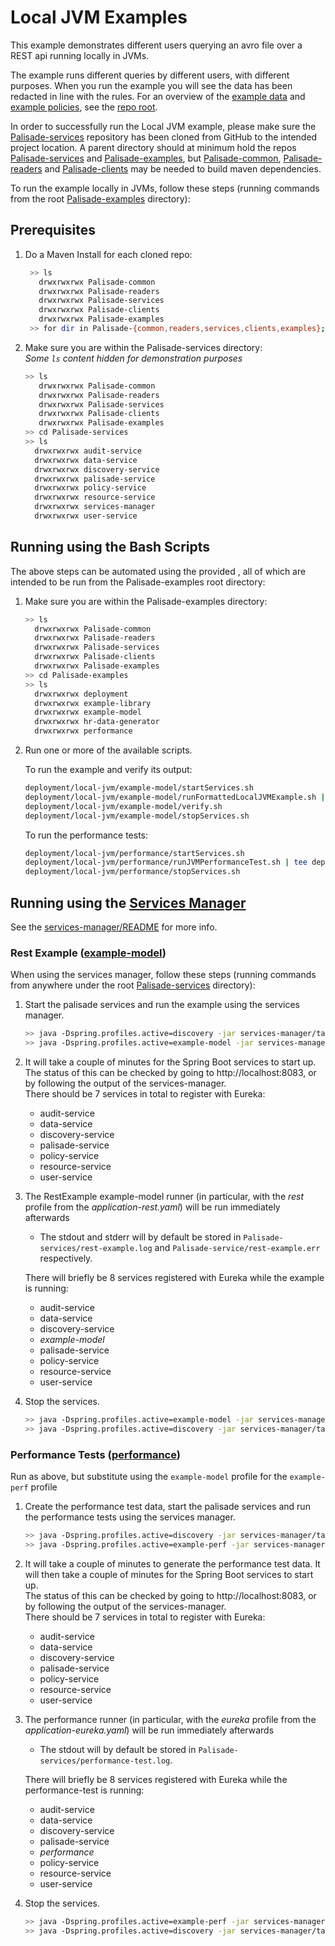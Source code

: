 <!--
 Copyright 2020 Crown Copyright
 
 Licensed under the Apache License, Version 2.0 (the "License");
 you may not use this file except in compliance with the License.
 You may obtain a copy of the License at
 
     http://www.apache.org/licenses/LICENSE-2.0
 
 Unless required by applicable law or agreed to in writing, software
 distributed under the License is distributed on an "AS IS" BASIS,
 WITHOUT WARRANTIES OR CONDITIONS OF ANY KIND, either express or implied.
 See the License for the specific language governing permissions and
 limitations under the License.
-->

# Local JVM Examples

This example demonstrates different users querying an avro file over a REST api running locally in JVMs.

The example runs different queries by different users, with different purposes.
When you run the example you will see the data has been redacted in line with the rules.
For an overview of the [example data](../../hr-data-generator/README.md) and [example policies](../../example-library/README.md), see the [repo root](../../README.md).

In order to successfully run the Local JVM example, please make sure the [Palisade-services](https://github.com/gchq/Palisade-services) repository has been cloned from GitHub to the intended project location.
A parent directory should at minimum hold the repos [Palisade-services](https://github.com/gchq/Palisade-services) and [Palisade-examples](https://github.com/gchq/Palisade-examples), but [Palisade-common](https://github.com/gchq/Palisade-common), [Palisade-readers](https://github.com/gchq/Palisade-readers) and [Palisade-clients](https://github.com/gchq/Palisade-clients) may be needed to build maven dependencies.

To run the example locally in JVMs, follow these steps (running commands from the root [Palisade-examples](../..) directory):

## Prerequisites

1. Do a Maven Install for each cloned repo:
   ```bash
    >> ls
      drwxrwxrwx Palisade-common
      drwxrwxrwx Palisade-readers
      drwxrwxrwx Palisade-services
      drwxrwxrwx Palisade-clients
      drwxrwxrwx Palisade-examples
    >> for dir in Palisade-{common,readers,services,clients,examples}; do (cd $dir && mvn clean install); done
   ```
 
1. Make sure you are within the Palisade-services directory:  
   *Some `ls` content hidden for demonstration purposes*
   ```bash
   >> ls
      drwxrwxrwx Palisade-common
      drwxrwxrwx Palisade-readers
      drwxrwxrwx Palisade-services
      drwxrwxrwx Palisade-clients
      drwxrwxrwx Palisade-examples
   >> cd Palisade-services
   >> ls
     drwxrwxrwx audit-service
     drwxrwxrwx data-service
     drwxrwxrwx discovery-service
     drwxrwxrwx palisade-service
     drwxrwxrwx policy-service
     drwxrwxrwx resource-service
     drwxrwxrwx services-manager
     drwxrwxrwx user-service
   ```

## Running using the Bash Scripts

The above steps can be automated using the provided , all of which are intended to be run from the Palisade-examples root directory:

1. Make sure you are within the Palisade-examples directory:  
   ```bash
   >> ls
     drwxrwxrwx Palisade-common
     drwxrwxrwx Palisade-readers
     drwxrwxrwx Palisade-services
     drwxrwxrwx Palisade-clients
     drwxrwxrwx Palisade-examples
   >> cd Palisade-examples
   >> ls
     drwxrwxrwx deployment
     drwxrwxrwx example-library
     drwxrwxrwx example-model
     drwxrwxrwx hr-data-generator
     drwxrwxrwx performance
   ```

1. Run one or more of the available scripts.

   To run the example and verify its output:
   ```bash
   deployment/local-jvm/example-model/startServices.sh
   deployment/local-jvm/example-model/runFormattedLocalJVMExample.sh | tee deployment/local-jvm/example-model/exampleOutput.txt
   deployment/local-jvm/example-model/verify.sh
   deployment/local-jvm/example-model/stopServices.sh
   ```
   
   To run the performance tests:
   ```bash
   deployment/local-jvm/performance/startServices.sh
   deployment/local-jvm/performance/runJVMPerformanceTest.sh | tee deployment/local-jvm/example-model/exampleOutput.txt
   deployment/local-jvm/performance/stopServices.sh
   ```


## Running using the [Services Manager](https://github.com/gchq/Palisade-services/tree/develop/services-manager)
See the [services-manager/README](https://github.com/gchq/Palisade-services/tree/develop/services-manager/README.md) for more info.

### Rest Example ([example-model](../../example-model/README.md))
When using the services manager, follow these steps (running commands from anywhere under the root [Palisade-services](https://github.com/gchq/Palisade-services) directory):

1. Start the palisade services and run the example using the services manager.
   ```bash
   >> java -Dspring.profiles.active=discovery -jar services-manager/target/services-manager-*-exec.jar --manager.mode=run
   >> java -Dspring.profiles.active=example-model -jar services-manager/target/services-manager-*-exec.jar --manager.mode=run
   ```
   
1. It will take a couple of minutes for the Spring Boot services to start up.  
   The status of this can be checked by going to http://localhost:8083, or by following the output of the services-manager.  
   There should be 7 services in total to register with Eureka:
    - audit-service
    - data-service
    - discovery-service
    - palisade-service
    - policy-service
    - resource-service
    - user-service
    
1. The RestExample example-model runner (in particular, with the *rest* profile from the *application-rest.yaml*) will be run immediately afterwards
    * The stdout and stderr will by default be stored in `Palisade-services/rest-example.log` and `Palisade-service/rest-example.err` respectively.  
    
   There will briefly be 8 services registered with Eureka while the example is running:
    - audit-service
    - data-service
    - discovery-service
    - *example-model*
    - palisade-service
    - policy-service
    - resource-service
    - user-service
    
1. Stop the services.
   ```bash
   >> java -Dspring.profiles.active=example-model -jar services-manager/target/services-manager-*-exec.jar --manager.mode=shutdown
   >> java -Dspring.profiles.active=discovery -jar services-manager/target/services-manager-*-exec.jar --manager.mode=shutdown
   ```

### Performance Tests ([performance](../../performance/README.md))
Run as above, but substitute using the `example-model` profile for the `example-perf` profile

1. Create the performance test data, start the palisade services and run the performance tests using the services manager.
   ```bash
   >> java -Dspring.profiles.active=discovery -jar services-manager/target/services-manager-*-exec.jar --manager.mode=run
   >> java -Dspring.profiles.active=example-perf -jar services-manager/target/services-manager-*-exec.jar --manager.mode=run --manager.schedule=performance-create-task,palisade-task,performance-test-task
   ```
   
1. It will take a couple of minutes to generate the performance test data.
   It will then take a couple of minutes for the Spring Boot services to start up.  
   The status of this can be checked by going to http://localhost:8083, or by following the output of the services-manager.  
   There should be 7 services in total to register with Eureka:
    - audit-service
    - data-service
    - discovery-service
    - palisade-service
    - policy-service
    - resource-service
    - user-service
    
1. The performance runner (in particular, with the *eureka* profile from the *application-eureka.yaml*) will be run immediately afterwards
    * The stdout will by default be stored in `Palisade-services/performance-test.log`.  
    
   There will briefly be 8 services registered with Eureka while the performance-test is running:
    - audit-service
    - data-service
    - discovery-service
    - palisade-service
    - *performance*
    - policy-service
    - resource-service
    - user-service
    
1. Stop the services.
    
   ```bash
   >> java -Dspring.profiles.active=example-perf -jar services-manager/target/services-manager-*-exec.jar --manager.mode=shutdown
   >> java -Dspring.profiles.active=discovery -jar services-manager/target/services-manager-*-exec.jar --manager.mode=shutdown
   ```
